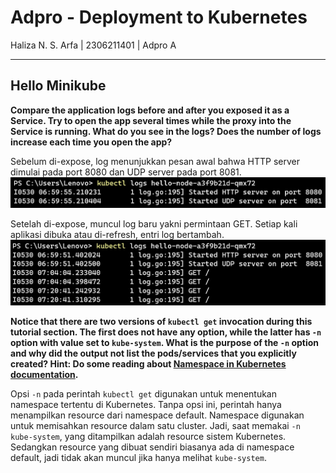 # Adpro - Deployment to Kubernetes
Haliza N. S. Arfa | 2306211401 | Adpro A

---

## Hello Minikube

**Compare the application logs before and after you exposed it as a Service. Try to open the app several times while the proxy into the Service is running. What do you see in the logs? Does the number of logs increase each time you open the app?**

Sebelum di-expose, log menunjukkan pesan awal bahwa HTTP server dimulai pada port 8080 dan UDP server pada port 8081.
![before](before.png)

Setelah di-expose, muncul log baru yakni permintaan GET. Setiap kali aplikasi dibuka atau di-refresh, entri log bertambah.
![after](after.png)


**Notice that there are two versions of `kubectl get` invocation during this tutorial section. The first does not have any option, while the latter has `-n` option with value set to `kube-system`. What is the purpose of the `-n` option and why did the output not list the pods/services that you explicitly created? Hint: Do some reading about [Namespace in Kubernetes documentation](https://kubernetes.io/docs/concepts/overview/working-with-objects/namespaces/).**

Opsi `-n` pada perintah `kubectl get` digunakan untuk menentukan namespace tertentu di Kubernetes. Tanpa opsi ini, perintah hanya menampilkan resource dari namespace default. Namespace digunakan untuk memisahkan resource dalam satu cluster. Jadi, saat memakai `-n kube-system`, yang ditampilkan adalah resource sistem Kubernetes. Sedangkan resource yang dibuat sendiri biasanya ada di namespace default, jadi tidak akan muncul jika hanya melihat `kube-system`.